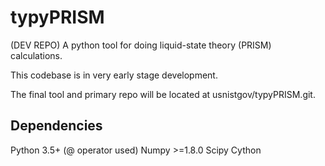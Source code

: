 # typyPRISM
(DEV REPO) A python tool for doing liquid-state theory (PRISM) calculations.

This codebase is in very early stage development. 

The final tool and primary repo will be located at usnistgov/typyPRISM.git.

## Dependencies
Python 3.5+  (@ operator used)
Numpy >=1.8.0
Scipy
Cython




